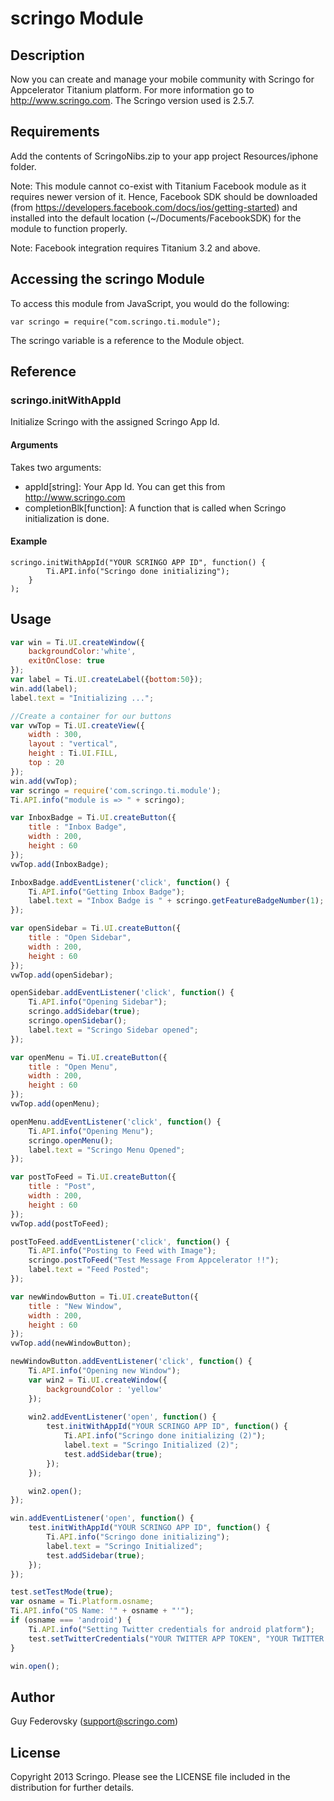 # scringo Module

## Description

Now you can create and manage your mobile community with Scringo for Appcelerator Titanium platform. For more information go to <http://www.scringo.com>.
The Scringo version used is 2.5.7.

## Requirements

Add the contents of ScringoNibs.zip to your app project Resources/iphone folder.

Note: This module cannot co-exist with Titanium Facebook module as it requires newer version of it. Hence, Facebook SDK should be downloaded (from https://developers.facebook.com/docs/ios/getting-started) and installed into the default location (~/Documents/FacebookSDK) for the module to function properly.

Note: Facebook integration requires Titanium 3.2 and above.

## Accessing the scringo Module

To access this module from JavaScript, you would do the following:

	var scringo = require("com.scringo.ti.module");

The scringo variable is a reference to the Module object.	

## Reference

### scringo.initWithAppId

Initialize Scringo with the assigned Scringo App Id.

#### Arguments

Takes two arguments:

* appId[string]: Your App Id. You can get this from http://www.scringo.com
* completionBlk[function]: A function that is called when Scringo initialization is done.

#### Example

	scringo.initWithAppId("YOUR SCRINGO APP ID", function() {
			Ti.API.info("Scringo done initializing");
		}
	);

## Usage
```js
var win = Ti.UI.createWindow({
	backgroundColor:'white',
	exitOnClose: true
});
var label = Ti.UI.createLabel({bottom:50});
win.add(label);
label.text = "Initializing ...";

//Create a container for our buttons
var vwTop = Ti.UI.createView({
	width : 300,
	layout : "vertical",
	height : Ti.UI.FILL,
	top : 20
});
win.add(vwTop);
var scringo = require('com.scringo.ti.module');
Ti.API.info("module is => " + scringo);

var InboxBadge = Ti.UI.createButton({
    title : "Inbox Badge",
    width : 200,
    height : 60
});
vwTop.add(InboxBadge);

InboxBadge.addEventListener('click', function() {
    Ti.API.info("Getting Inbox Badge");
    label.text = "Inbox Badge is " + scringo.getFeatureBadgeNumber(1);
});

var openSidebar = Ti.UI.createButton({
    title : "Open Sidebar",
    width : 200,
    height : 60
});
vwTop.add(openSidebar);

openSidebar.addEventListener('click', function() {
    Ti.API.info("Opening Sidebar");
    scringo.addSidebar(true);
    scringo.openSidebar();
    label.text = "Scringo Sidebar opened";
});

var openMenu = Ti.UI.createButton({
    title : "Open Menu",
    width : 200,
    height : 60
});
vwTop.add(openMenu);

openMenu.addEventListener('click', function() {
    Ti.API.info("Opening Menu");
    scringo.openMenu();
    label.text = "Scringo Menu Opened";
});

var postToFeed = Ti.UI.createButton({
    title : "Post",
    width : 200,
    height : 60
});
vwTop.add(postToFeed);

postToFeed.addEventListener('click', function() {
    Ti.API.info("Posting to Feed with Image");
    scringo.postToFeed("Test Message From Appcelerator !!");
    label.text = "Feed Posted";
});

var newWindowButton = Ti.UI.createButton({
	title : "New Window",
	width : 200,
	height : 60
});
vwTop.add(newWindowButton);

newWindowButton.addEventListener('click', function() {
	Ti.API.info("Opening new Window");
	var win2 = Ti.UI.createWindow({
		backgroundColor : 'yellow'
	});
 
	win2.addEventListener('open', function() {
		test.initWithAppId("YOUR SCRINGO APP ID", function() {
			Ti.API.info("Scringo done initializing (2)");
			label.text = "Scringo Initialized (2)";
			test.addSidebar(true);
		});
	});

	win2.open();
});

win.addEventListener('open', function() {
	test.initWithAppId("YOUR SCRINGO APP ID", function() {
		Ti.API.info("Scringo done initializing");
		label.text = "Scringo Initialized";
		test.addSidebar(true);
	});
});

test.setTestMode(true);
var osname = Ti.Platform.osname;
Ti.API.info("OS Name: '" + osname + "'");
if (osname === 'android') {
	Ti.API.info("Setting Twitter credentials for android platform");
	test.setTwitterCredentials("YOUR TWITTER APP TOKEN", "YOUR TWITTER APP SECRET");
}

win.open();
```

## Author

Guy Federovsky (support@scringo.com) 

## License

Copyright 2013 Scringo. Please see the LICENSE file included in the distribution for further details.

